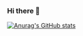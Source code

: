 ### Hi there 👋
[![Anurag's GitHub stats](https://github-readme-stats.vercel.app/api?username=menghanii)](https://github.com/anuraghazra/github-readme-stats)

<!--
**menghanii/menghanii** is a ✨ _special_ ✨ repository because its `README.md` (this file) appears on your GitHub profile.

Here are some ideas to get you started:

- 🔭 I’m currently working on ...
- 🌱 I’m currently learning ...
- 👯 I’m looking to collaborate on ...
- 🤔 I’m looking for help with ...
- 💬 Ask me about ...
- 📫 How to reach me: ...
- 😄 Pronouns: ...
- ⚡ Fun fact: ...
-->
